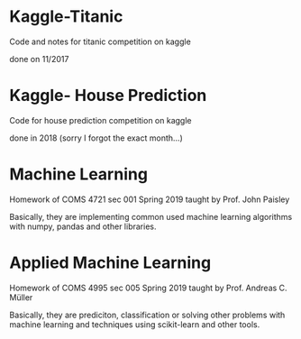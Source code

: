 # Kaggle-Titanic

Code and notes for titanic competition on kaggle

done on 11/2017

# Kaggle- House Prediction

Code for house prediction competition on kaggle

done in 2018 (sorry I forgot the exact month...)

# Machine Learning

Homework of COMS 4721 sec 001 Spring 2019 taught by Prof. John Paisley

Basically, they are  implementing common used machine learning algorithms with numpy, pandas and other libraries.

# Applied Machine Learning

Homework of COMS 4995 sec 005 Spring 2019 taught by Prof. Andreas C. Müller

Basically, they are prediciton, classification or solving other problems  with machine learning and techniques using scikit-learn and other tools.


